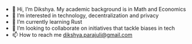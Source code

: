 - 👋 Hi, I’m Dikshya. My academic background is in Math and Economics
- 👀 I’m interested in technology, decentralization and privacy
- 🌱 I’m currently learning Rust
- 💞️ I’m looking to collaborate on initiatives that tackle biases in tech 
- 📫 How to reach me dikshya.parajuli@gmail.com

<!---
d-parajuli/d-parajuli is a ✨ special ✨ repository because its `README.md` (this file) appears on your GitHub profile.
You can click the Preview link to take a look at your changes.
--->
